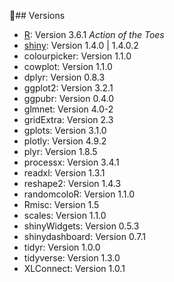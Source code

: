 ## Versions 

* [R](https://www.r-project.org): Version 3.6.1 _Action of the Toes_
* [shiny](https://cran.r-project.org/web/packages/shiny/index.html): Version 1.4.0 | 1.4.0.2
* colourpicker: Version 1.1.0
* cowplot: Version 1.1.0
* dplyr: Version 0.8.3
* ggplot2: Version 3.2.1
* ggpubr: Version 0.4.0
* glmnet: Version 4.0-2
* gridExtra: Version 2.3
* gplots: Version 3.1.0
* plotly: Version 4.9.2
* plyr: Version 1.8.5
* processx: Version 3.4.1
* readxl: Version 1.3.1
* reshape2: Version 1.4.3
* randomcoloR: Version 1.1.0
* Rmisc: Version 1.5
* scales: Version 1.1.0
* shinyWidgets: Version 0.5.3
* shinydashboard: Version 0.7.1
* tidyr: Version 1.0.0
* tidyverse: Version 1.3.0
* XLConnect: Version 1.0.1
